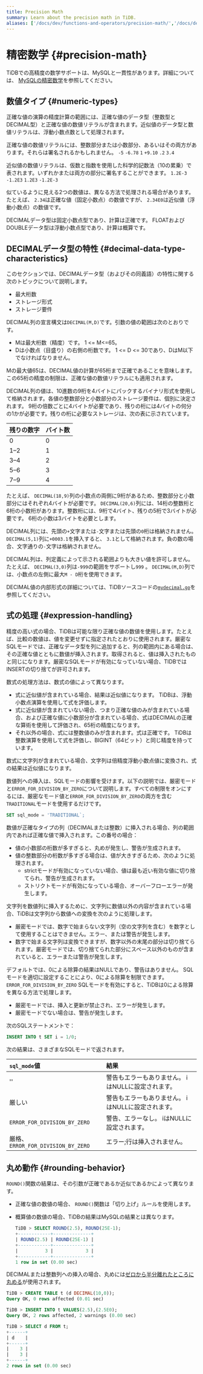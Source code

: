 ```yaml
---
title: Precision Math
summary: Learn about the precision math in TiDB.
aliases: ['/docs/dev/functions-and-operators/precision-math/','/docs/dev/reference/sql/functions-and-operators/precision-math/']
---
```


# 精密数学 {#precision-math}

TiDBでの高精度の数学サポートは、MySQLと一貫性があります。詳細については、 [MySQLの精密数学](https://dev.mysql.com/doc/refman/5.7/en/precision-math.html)を参照してください。

## 数値タイプ {#numeric-types}

正確な値の演算の精度計算の範囲には、正確な値のデータ型（整数型とDECIMAL型）と正確な値の数値リテラルが含まれます。近似値のデータ型と数値リテラルは、浮動小数点数として処理されます。

正確な値の数値リテラルには、整数部分または小数部分、あるいはその両方があります。それらは署名されるかもしれません。 `-5` `-6.78` `1` `+9.10` `.2` `3.4`

近似値の数値リテラルは、仮数と指数を使用した科学的記数法（10の累乗）で表されます。いずれかまたは両方の部分に署名することができます。 `1.2E-3` `-1.2E3` `1.2E3` `-1.2E-3`

似ているように見える2つの数値は、異なる方法で処理される場合があります。たとえば、 `2.34`は正確な値（固定小数点）の数値ですが、 `2.34E0`は近似値（浮動小数点）の数値です。

DECIMALデータ型は固定小数点型であり、計算は正確です。 FLOATおよびDOUBLEデータ型は浮動小数点型であり、計算は概算です。

## DECIMALデータ型の特性 {#decimal-data-type-characteristics}

このセクションでは、DECIMALデータ型（およびその同義語）の特性に関する次のトピックについて説明します。

-   最大桁数
-   ストレージ形式
-   ストレージ要件

DECIMAL列の宣言構文は`DECIMAL(M,D)`です。引数の値の範囲は次のとおりです。

-   Mは最大桁数（精度）です。 1 &lt;= M&lt;=65。
-   Dは小数点（目盛り）の右側の桁数です。 1 &lt;= D &lt;= 30であり、DはM以下でなければなりません。

Mの最大値65は、DECIMAL値の計算が65桁まで正確であることを意味します。この65桁の精度の制限は、正確な値の数値リテラルにも適用されます。

DECIMAL列の値は、10進数の9桁を4バイトにパックするバイナリ形式を使用して格納されます。各値の整数部分と小数部分のストレージ要件は、個別に決定されます。 9桁の倍数ごとに4バイトが必要であり、残りの桁には4バイトの何分の1かが必要です。残りの桁に必要なストレージは、次の表に示されています。

| 残りの数字 | バイト数 |
| ----- | ---- |
| 0     | 0    |
| 1–2   | 1    |
| 3–4   | 2    |
| 5–6   | 3    |
| 7–9   | 4    |

たとえば、 `DECIMAL(18,9)`列の小数点の両側に9桁があるため、整数部分と小数部分にはそれぞれ4バイトが必要です。 `DECIMAL(20,6)`列には、14桁の整数桁と6桁の小数桁があります。整数桁には、9桁で4バイト、残りの5桁で3バイトが必要です。 6桁の小数は3バイトを必要とします。

DECIMAL列には、先頭の`+`文字または`-`文字または先頭の`0`桁は格納されません。 `DECIMAL(5,1)`列に`+0003.1`を挿入すると、 `3.1`として格納されます。負の数の場合、文字通りの`-`文字は格納されません。

DECIMAL列は、列定義によって示される範囲よりも大きい値を許可しません。たとえば、 `DECIMAL(3,0)`列は`-999`の範囲をサポートし`999` 。 `DECIMAL(M,D)`列では、小数点の左側に最大`M - D`桁を使用できます。

DECIMAL値の内部形式の詳細については、TiDBソースコードの[`mydecimal.go`](https://github.com/pingcap/tidb/blob/master/types/mydecimal.go)を参照してください。

## 式の処理 {#expression-handling}

精度の高い式の場合、TiDBは可能な限り正確な値の数値を使用します。たとえば、比較の数値は、値を変更せずに指定されたとおりに使用されます。厳密なSQLモードでは、正確なデータ型を列に追加すると、列の範囲内にある場合は、その正確な値とともに数値が挿入されます。取得されると、値は挿入されたものと同じになります。厳密なSQLモードが有効になっていない場合、TIDBではINSERTの切り捨てが許可されます。

数式の処理方法は、数式の値によって異なります。

-   式に近似値が含まれている場合、結果は近似値になります。 TiDBは、浮動小数点演算を使用して式を評価します。
-   式に近似値が含まれていない場合、つまり正確な値のみが含まれている場合、および正確な値に小数部分が含まれている場合、式はDECIMALの正確な算術を使用して評価され、65桁の精度になります。
-   それ以外の場合、式には整数値のみが含まれます。式は正確です。 TiDBは整数演算を使用して式を評価し、BIGINT（64ビット）と同じ精度を持っています。

数式に文字列が含まれている場合、文字列は倍精度浮動小数点値に変換され、式の結果は近似値になります。

数値列への挿入は、SQLモードの影響を受けます。以下の説明では、厳密モードと`ERROR_FOR_DIVISION_BY_ZERO`について説明します。すべての制限をオンにするには、厳密なモード値と`ERROR_FOR_DIVISION_BY_ZERO`の両方を含む`TRADITIONAL`モードを使用するだけです。

```sql
SET sql_mode = 'TRADITIONAL`;
```

数値が正確なタイプの列（DECIMALまたは整数）に挿入される場合、列の範囲内であれば正確な値で挿入されます。この番号の場合：

-   値の小数部の桁数が多すぎると、丸めが発生し、警告が生成されます。
-   値の整数部分の桁数が多すぎる場合は、値が大きすぎるため、次のように処理されます。
    -   strictモードが有効になっていない場合、値は最も近い有効な値に切り捨てられ、警告が生成されます。
    -   ストリクトモードが有効になっている場合、オーバーフローエラーが発生します。

文字列を数値列に挿入するために、文字列に数値以外の内容が含まれている場合、TiDBは文字列から数値への変換を次のように処理します。

-   厳密モードでは、数字で始まらない文字列（空の文字列を含む）を数字として使用することはできません。エラー、または警告が発生します。
-   数字で始まる文字列は変換できますが、数字以外の末尾の部分は切り捨てられます。厳密モードでは、切り捨てられた部分にスペース以外のものが含まれていると、エラーまたは警告が発生します。

デフォルトでは、0による除算の結果はNULLであり、警告はありません。 SQLモードを適切に設定することにより、0による除算を制限できます。 `ERROR_FOR_DIVISION_BY_ZERO` SQLモードを有効にすると、TiDBは0による除算を異なる方法で処理します。

-   厳密モードでは、挿入と更新が禁止され、エラーが発生します。
-   厳密モードでない場合は、警告が発生します。

次のSQLステートメントで：

```sql
INSERT INTO t SET i = 1/0;
```

次の結果は、さまざまなSQLモードで返されます。

| `sql_mode`値                      | 結果                           |
| :------------------------------- | :--------------------------- |
| &#39;&#39;                       | 警告もエラーもありません。 iはNULLに設定されます。 |
| 厳しい                              | 警告もエラーもありません。 iはNULLに設定されます。 |
| `ERROR_FOR_DIVISION_BY_ZERO`     | 警告、エラーなし。 iはNULLに設定されます。     |
| 厳格、 `ERROR_FOR_DIVISION_BY_ZERO` | エラー;行は挿入されません。               |

## 丸め動作 {#rounding-behavior}

`ROUND()`関数の結果は、その引数が正確であるか近似であるかによって異なります。

-   正確な値の数値の場合、 `ROUND()`関数は「切り上げ」ルールを使用します。
-   概算値の数値の場合、TiDBの結果はMySQLの結果とは異なります。

    ```sql
    TiDB > SELECT ROUND(2.5), ROUND(25E-1);
    +------------+--------------+
    | ROUND(2.5) | ROUND(25E-1) |
    +------------+--------------+
    |          3 |            3 |
    +------------+--------------+
    1 row in set (0.00 sec)
    ```

DECIMALまたは整数列への挿入の場合、丸めには[ゼロから半分離れたところに丸める](https://en.wikipedia.org/wiki/Rounding#Round_half_away_from_zero)が使用されます。

```sql
TiDB > CREATE TABLE t (d DECIMAL(10,0));
Query OK, 0 rows affected (0.01 sec)

TiDB > INSERT INTO t VALUES(2.5),(2.5E0);
Query OK, 2 rows affected, 2 warnings (0.00 sec)

TiDB > SELECT d FROM t;
+------+
| d    |
+------+
|    3 |
|    3 |
+------+
2 rows in set (0.00 sec)
```
